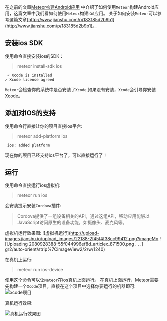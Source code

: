 在之前的文章[Meteor构建Android应用](http://www.jianshu.com/p/aa5d99401764) 中介绍了如何使用`Meteor`构建Android应用，这篇文章中我们看如何使用`Meteor`构建ios应用。
关于如何安装`Meteor`可以参考这篇文章[http://www.jianshu.com/p/183185d2b9b1](http://www.jianshu.com/p/183185d2b9b1)。

## 安装ios SDK
使用命令直接安装ios的SDK：
>meteor install-sdk ios

```
 ✓ Xcode is installed
✓ Xcode license agreed
```
`Meteor`会检查你的系统中是否安装了`Xcode`,如果没有安装，`Xcode`会引导你安装Xcode。
## 添加对IOS的支持
使用命令行直接让你的项目直接ios平台:
>meteor add-platform ios

```
 ios: added platform
```
现在你的项目已经支持ios平台了，可以直接运行了！

## 运行

使用命令直接运行ios虚拟机:
>meteor run ios 

会安装提示安装`Cordova`插件:

>    Cordova提供了一组设备相关的API，通过这组API，移动应用能够以JavaScript访问原生的设备功能，如摄像头、麦克风等。
    
虚拟机运行效果图:
![虚拟机运行](http://upload-images.jianshu.io/upload_images/22188-2f45f4f38cc99412.png?imageMo
![Uploading 2080928388-55f044996ef8d_articlex_871500.png . . .]
gr2/auto-orient/strip%7CimageView2/2/w/1240)

在真机上运行:
>meteor run ios-device

使用这个命令可以让`Meteor`在ios真机上面运行。
在真机上面运行，Meteor需要先构建一个`Xcode`项目，直接在这个项目中选择你要运行的机器即可:
![xcode项目](http://upload-images.jianshu.io/upload_images/22188-3c344f6b6ab1c457.png?imageMogr2/auto-orient/strip%7CimageView2/2/w/1240)

真机运行效果:

![真机运行效果图](http://upload-images.jianshu.io/upload_images/22188-3630255d0772c08c.png?imageMogr2/auto-orient/strip%7CimageView2/2/w/1240)


